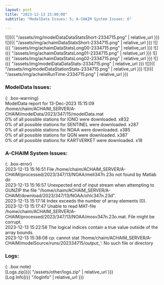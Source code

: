 ```yaml
---
layout: post
title: "2023-12-13 15:00:00"
subtitle: "ModelData Issues: 5; A-CHAIM System Issues: 6"

---
```


![]({{ "/assets/img/modelDataDataStatsShort-2334715.png" | relative_url }})
![]({{ "/assets/img/achaimDataStatsShort-2334715.png" | relative_url }})
![]({{ "/assets/img/achaimDataStatsLong00-2334715.png" | relative_url }})
![]({{ "/assets/img/achaimDataStatsLong01-2334715.png" | relative_url }})
![]({{ "/assets/img/achaimDataStatsLong02-2334715.png" | relative_url }})
![]({{ "/assets/img/modelDataDataStats-2334715.png" | relative_url }})
![]({{ "/assets/img/modelDataStationStats-2334715.png" | relative_url }})
![]({{ "/assets/img/achaimRunTime-2334715.png" | relative_url }})


### ModelData Issues:  
  
{: .box-warning}  
 ModelData report for 13-Dec-2023 15:15:09   
 /home/chaim/ACHAIM_SERVER/A-CHAIM/modelData/2023/347/15/modelData.mat   
 0% of all possible stations for IONO were downloaded. x832   
 0% of all possible stations for SENTINEL were downloaded. x287   
 0% of all possible stations for NOAA were downloaded. x385   
 0% of all possible stations for QGN were downloaded. x387   
 0% of all possible stations for KARTVERKET were downloaded. x18   
  
### A-CHAIM System Issues:  
  
{: .box-error}  
2023-12-13 15:16:51 File /home/chaim/ACHAIM_SERVER/A-CHAIM/processed/2023/347/13/NOAA/meli347n.23o not found by Matlab dir  
2023-12-13 15:16:57 Unexpected end of input stream when attempting to GUNZIP the file "/home/chaim/ACHAIM_SERVER/A-CHAIM/download/2023/347/13/NOAA/ohlc347n.23d".  
2023-12-13 15:17:14 Index exceeds the number of array elements (0).  
2023-12-13 15:17:47 Unable to read MAT-file /home/chaim/ACHAIM_SERVER/A-CHAIM/processed/2023/347/13/NOAA/mosv347n.23o.mat. File might be corrupt.  
2023-12-13 15:22:58 The logical indices contain a true value outside of the array bounds.  
2023-12-13 15:38:08 cp: cannot stat ‘/home/chaim/ACHAIM_SERVER/A-CHAIM/modelSource/runs/202334715/*output_*’: No such file or directory  

### Logs:  
  
{: .box-note}  
[Logs.zip]({{ "/assets/other/logs.zip" | relative_url }})  
[Log Info]({{ "/logInfo" | relative_url }})  
